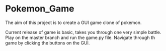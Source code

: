 # Pokemon_Game
The aim of this project is to create a GUI game clone of pokemon. 

Current release of game is basic, takes you through one very simple battle. Play on the master branch and run the game.py file. Navigate through th game by clicking the buttons on the GUI.
